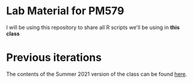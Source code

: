 # Lab Material for PM579

I will be using this repository to share all R scripts we'll be using in **this class**

# Previous iterations

The contents of the Summer 2021 version of the class can be found
[here](https://github.com/ksiegmund/PM579/tree/Summer2021).
